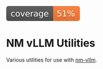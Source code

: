[![Code Coverage Badge](./.meta/coverage/badge.svg)](./.meta/coverage/report.txt)

# NM vLLM Utilities

Various utilities for use with [nm-vllm](https://github.com/neuralmagic/nm-vllm).
